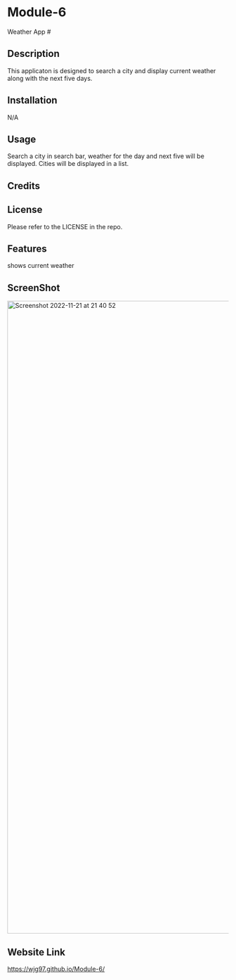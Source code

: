 # Module-6
Weather App #
## Description
This applicaton is designed to search a city and display current weather along with the next five days. 
## Installation
N/A

## Usage
Search a city in search bar, weather for the day and next five will be displayed. Cities will be displayed in a list. 

## Credits
## License
Please refer to the LICENSE in the repo.

## Features
shows current weather
## ScreenShot
<img width="1440" alt="Screenshot 2022-11-21 at 21 40 52" src="https://user-images.githubusercontent.com/113846649/203223357-f3e61e55-5054-4f75-8980-b87c1b9fa856.png">

## Website Link
https://wjg97.github.io/Module-6/
